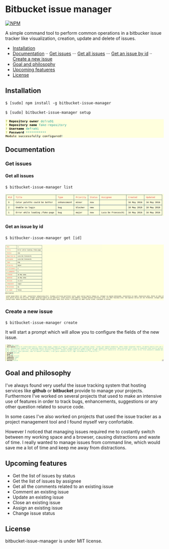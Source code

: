 # Bitbucket issue manager

[![NPM](https://nodei.co/npm/bitbucket-issue-manager.png)](https://npmjs.org/package/bitbucket-issue-manager)

A simple command tool to perform common operations in a bitbucker issue tracker like visualization, creation, update and delete of issues.

- [Installation](#installation)
- [Documentation](#documentation)
	·· [Get issues](#get-issues)
		··· [Get all issues](#get-all-issues)
		··· [Get an issue by id](#get-an-issue-by-id)
	·· [Create a new issue](#create-a-new-issue)
- [Goal and philosophy](#goal-and-philosophy)
- [Upcoming featueres](#upcoming-features)
- [License](#license)

## Installation

```
$ [sudo] npm install -g bitbucket-issue-manager
```

```
$ [sudo] bitbucket-issue-manager setup
```

<img style="margin-bottom:25px" align="left" alt="module setup" src="/docs/assets/setup.png" title="Setup"/>

## Documentation

### Get issues

#### Get all issues

```
$ bitbucket-issue-manager list
```

<img style="margin-bottom:25px" align="left" alt="List issues" src="/docs/assets/list.png" title="List all issues"/>

#### Get an issue by id

```
$ bitbucker-issue-manager get [id]
```

<img style="margin-bottom:25px" align="left" alt="Get issue by id" src="/docs/assets/get.png" title="Get an issue by id"/>

### Create a new issue

```
$ bitbucket-issue-manager create
```

It will start a prompt which will allow you to configure the fields of the new issue.

<img style="margin-bottom:25px" align="left" alt="Create an issue" src="/docs/assets/create.png" title="Create a new issue"/>

## Goal and philosophy

I've always found very useful the issue tracking system that hosting services like **github** or **bitbucket** provide to manage your projects. Furthermore I've worked on several projects that used to make an intensive use of features in order to track bugs, enhancements, suggestions or any other question related to source code. 

In some cases I've also worked on projects that used the issue tracker as a project management tool and I found myself very confortable.

However I noticed that managing issues required me to costantly switch between my working space and a browser, causing distractions and waste of time. I really wanted to manage issues from command line, which would save me a lot of time and keep me away from distractions.

## Upcoming features

- Get the list of issues by status
- Get the list of issues by assignee
- Get all the comments related to an existing issue
- Comment an existing issue
- Update an existing issue
- Close an existing issue
- Assign an existing issue
- Change issue status

## License

bitbucket-issue-manager is under MIT license.